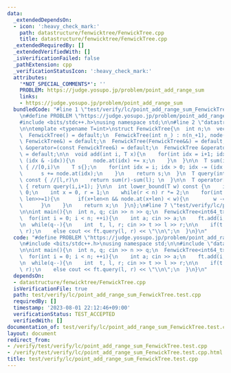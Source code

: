 ```yaml
---
data:
  _extendedDependsOn:
  - icon: ':heavy_check_mark:'
    path: datastructure/fenwicktree/FenwickTree.cpp
    title: datastructure/fenwicktree/FenwickTree.cpp
  _extendedRequiredBy: []
  _extendedVerifiedWith: []
  _isVerificationFailed: false
  _pathExtension: cpp
  _verificationStatusIcon: ':heavy_check_mark:'
  attributes:
    '*NOT_SPECIAL_COMMENTS*': ''
    PROBLEM: https://judge.yosupo.jp/problem/point_add_range_sum
    links:
    - https://judge.yosupo.jp/problem/point_add_range_sum
  bundledCode: "#line 1 \"test/verify/lc/point_add_range_sum_FenwickTree.test.cpp\"\
    \n#define PROBLEM \"https://judge.yosupo.jp/problem/point_add_range_sum\"\n\n\
    #include <bits/stdc++.h>\nusing namespace std;\n\n#line 2 \"datastructure/fenwicktree/FenwickTree.cpp\"\
    \n\ntemplate <typename T=int>\nstruct FenwickTree{\n  int n;\n  vector<T> node;\n\
    \  FenwickTree() = default;\n  FenwickTree(int n_) : n(n_+1), node(n) {}\n  FenwickTree(const\
    \ FenwickTree&) = default;\n  FenwickTree(FenwickTree&&) = default;\n  FenwickTree\
    \ &operator=(const FenwickTree&) = default;\n  FenwickTree &operator=(FenwickTree&&)\
    \ = default;\n\n  void add(int i, T x){\n    for(int idx = i+1; idx < n; idx +=\
    \ (idx & -idx)){\n      node.at(idx) += x;\n    }\n  }\n\n  T sum(int i) const\
    \ { //[0,i)\n    T s{};\n    for(int idx = i; idx > 0; idx -= (idx & -idx)){\n\
    \      s += node.at(idx);\n    }\n    return s;\n  }\n  T query(int l, int r)\
    \ const { //[l,r)\n    return sum(r)-sum(l); \n  }\n\n  T operator[](int i) const\
    \ { return query(i,i+1); }\n\n  int lower_bound(T w) const {\n    if(w <= 0) return\
    \ 0;\n    int x = 0, r = 1;\n    while(r < n) r *= 2;\n    for(int len = r; len>0;\
    \ len>>=1){\n      if(x+len<n && node.at(x+len) < w){\n        w -= node.at(x+=len);\n\
    \      }\n    }\n    return x;\n  }\n};\n#line 7 \"test/verify/lc/point_add_range_sum_FenwickTree.test.cpp\"\
    \n\nint main(){\n  int n, q; cin >> n >> q;\n  FenwickTree<int64_t> ft(n);\n\n\
    \  for(int i = 0; i < n; ++i){\n    int a; cin >> a;\n    ft.add(i, a);\n  }\n\
    \n  while(q--){\n    int  t, l, r; cin >> t >> l >> r;\n\n    if(t == 0) ft.add(l,\
    \ r);\n    else cout << ft.query(l, r) << \"\\n\";\n  }\n}\n"
  code: "#define PROBLEM \"https://judge.yosupo.jp/problem/point_add_range_sum\"\n\
    \n#include <bits/stdc++.h>\nusing namespace std;\n\n#include \"datastructure/fenwicktree/FenwickTree.cpp\"\
    \n\nint main(){\n  int n, q; cin >> n >> q;\n  FenwickTree<int64_t> ft(n);\n\n\
    \  for(int i = 0; i < n; ++i){\n    int a; cin >> a;\n    ft.add(i, a);\n  }\n\
    \n  while(q--){\n    int  t, l, r; cin >> t >> l >> r;\n\n    if(t == 0) ft.add(l,\
    \ r);\n    else cout << ft.query(l, r) << \"\\n\";\n  }\n}\n"
  dependsOn:
  - datastructure/fenwicktree/FenwickTree.cpp
  isVerificationFile: true
  path: test/verify/lc/point_add_range_sum_FenwickTree.test.cpp
  requiredBy: []
  timestamp: '2023-08-01 22:12:46+09:00'
  verificationStatus: TEST_ACCEPTED
  verifiedWith: []
documentation_of: test/verify/lc/point_add_range_sum_FenwickTree.test.cpp
layout: document
redirect_from:
- /verify/test/verify/lc/point_add_range_sum_FenwickTree.test.cpp
- /verify/test/verify/lc/point_add_range_sum_FenwickTree.test.cpp.html
title: test/verify/lc/point_add_range_sum_FenwickTree.test.cpp
---
```

